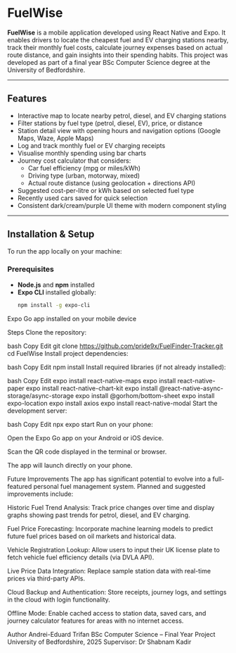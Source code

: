 # FuelWise

**FuelWise** is a mobile application developed using React Native and Expo. It enables drivers to locate the cheapest fuel and EV charging stations nearby, track their monthly fuel costs, calculate journey expenses based on actual route distance, and gain insights into their spending habits. This project was developed as part of a final year BSc Computer Science degree at the University of Bedfordshire.

---

## Features

- Interactive map to locate nearby petrol, diesel, and EV charging stations
- Filter stations by fuel type (petrol, diesel, EV), price, or distance
- Station detail view with opening hours and navigation options (Google Maps, Waze, Apple Maps)
- Log and track monthly fuel or EV charging receipts
- Visualise monthly spending using bar charts
- Journey cost calculator that considers:
  - Car fuel efficiency (mpg or miles/kWh)
  - Driving type (urban, motorway, mixed)
  - Actual route distance (using geolocation + directions API)
- Suggested cost-per-litre or kWh based on selected fuel type
- Recently used cars saved for quick selection
- Consistent dark/cream/purple UI theme with modern component styling

---

## Installation & Setup

To run the app locally on your machine:

### Prerequisites

- **Node.js** and **npm** installed
- **Expo CLI** installed globally:
  ```bash
  npm install -g expo-cli
Expo Go app installed on your mobile device

Steps
Clone the repository:

bash
Copy
Edit
git clone https://github.com/pride9x/FuelFinder-Tracker.git
cd FuelWise
Install project dependencies:

bash
Copy
Edit
npm install
Install required libraries (if not already installed):

bash
Copy
Edit
expo install react-native-maps
expo install react-native-paper
expo install react-native-chart-kit
expo install @react-native-async-storage/async-storage
expo install @gorhom/bottom-sheet
expo install expo-location
expo install axios
expo install react-native-modal
Start the development server:

bash
Copy
Edit
npx expo start
Run on your phone:

Open the Expo Go app on your Android or iOS device.

Scan the QR code displayed in the terminal or browser.

The app will launch directly on your phone.

Future Improvements
The app has significant potential to evolve into a full-featured personal fuel management system. Planned and suggested improvements include:

Historic Fuel Trend Analysis: Track price changes over time and display graphs showing past trends for petrol, diesel, and EV charging.

Fuel Price Forecasting: Incorporate machine learning models to predict future fuel prices based on oil markets and historical data.

Vehicle Registration Lookup: Allow users to input their UK license plate to fetch vehicle fuel efficiency details (via DVLA API).

Live Price Data Integration: Replace sample station data with real-time prices via third-party APIs.

Cloud Backup and Authentication: Store receipts, journey logs, and settings in the cloud with login functionality.

Offline Mode: Enable cached access to station data, saved cars, and journey calculator features for areas with no internet access.

Author
Andrei-Eduard Trifan
BSc Computer Science – Final Year Project
University of Bedfordshire, 2025
Supervisor: Dr Shabnam Kadir
